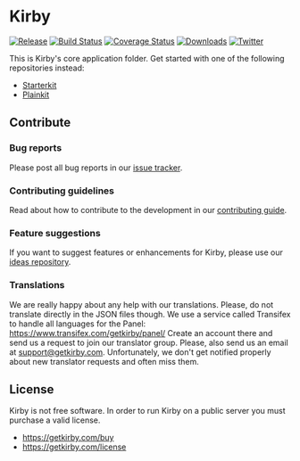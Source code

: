 # Kirby

[![Release](https://flat.badgen.net/github/release/getkirby/kirby/stable)](https://github.com/getkirby/kirby/releases/latest)
[![Build Status](https://flat.badgen.net/travis/getkirby/kirby)](https://travis-ci.com/getkirby/kirby)
[![Coverage Status](https://flat.badgen.net/coveralls/c/github/getkirby/kirby)](https://coveralls.io/github/getkirby/kirby)
[![Downloads](https://flat.badgen.net/packagist/dt/getkirby/cms)](https://github.com/getkirby/kirby/releases/latest)
[![Twitter](https://flat.badgen.net/twitter/follow/getkirby)](https://twitter.com/getkirby)

This is Kirby's core application folder. Get started with one of the following repositories instead:

- [Starterkit](https://github.com/getkirby/starterkit)
- [Plainkit](https://github.com/getkirby/plainkit)

## Contribute

### Bug reports
Please post all bug reports in our [issue tracker](https://github.com/getkirby/kirby/issues).

### Contributing guidelines
Read about how to contribute to the development in our [contributing guide](/.github/CONTRIBUTING.md).

### Feature suggestions
If you want to suggest features or enhancements for Kirby, please use our [ideas repository](https://github.com/getkirby/ideas/issues).

### Translations
We are really happy about any help with our translations. Please, do not translate directly in the JSON files though. We use a service called Transifex to handle all languages for the Panel: https://www.transifex.com/getkirby/panel/ Create an account there and send us a request to join our translator group. Please, also send us an email at <support@getkirby.com>. Unfortunately, we don't get notified properly about new translator requests and often miss them.

## License

Kirby is not free software. In order to run Kirby on a public server you must purchase a valid license.
- https://getkirby.com/buy
- https://getkirby.com/license
